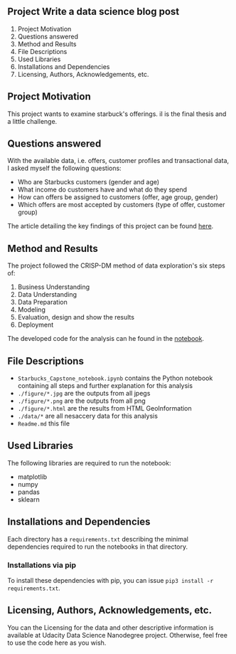 ## Project Write a data science blog post

1. Project Motivation
2. Questions answered
3. Method and Results
4. File Descriptions
5. Used Libraries
6. Installations and Dependencies
7. Licensing, Authors, Acknowledgements, etc.

## Project Motivation

This project wants to examine starbuck's offerings. iI is the final thesis and a little challenge.

## Questions answered

With the available data, i.e. offers, customer profiles and transactional data, I asked myself the following questions:

* Who are Starbucks customers (gender and age)
* What income do customers have and what do they spend
* How can offers be assigned to customers (offer, age group, gender)
* Which offers are most accepted by customers (type of offer, customer group)

The article detailing the key findings of this project can be found [here](https://medium.com/@geraldfranzkrieg/a-little-analysis-of-the-starbucks-offers-955ac2a4b23a).

## Method and Results

The project followed the CRISP-DM method of data exploration's six steps of:
1. Business Understanding
2. Data Understanding
3. Data Preparation
4. Modeling
5. Evaluation, design and show the results
6. Deployment

The developed code  for the analysis can he found in the [notebook](https://github.com/gerald-e/StarbuckCapstone/blob/master/Starbucks_Capstone_notebook.ipynb).


## File Descriptions

* `Starbucks_Capstone_notebook.ipynb` contains the Python notebook containing all steps and further explanation for this analysis
* `./figure/*.jpg` are the outputs from all jpegs
* `./figure/*.png` are the outputs from all png
* `./figure/*.html` are the results from HTML GeoInformation
* `./data/*` are all nesaccery data for this analysis
* `Readme.md` this file

## Used Libraries

The following libraries are required to run the notebook:

* matplotlib
* numpy
* pandas
* sklearn


## Installations and Dependencies

Each directory has a `requirements.txt` describing the minimal dependencies required to run the notebooks in that directory.

### Installations via pip

To install these dependencies with pip, you can issue `pip3 install -r requirements.txt`.


## Licensing, Authors, Acknowledgements, etc.

You can the Licensing for the data and other descriptive information is available at Udacity Data Science Nanodegree project. Otherwise, feel free to use the code here as you wish.
